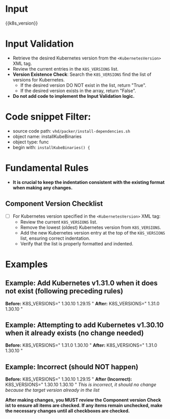 # Input 
<KubernetesVersion>{{k8s_version}}</KubernetesVersion>

# Input Validation
  - Retrieve the desired Kubernetes version from the `<KubernetesVersion>` XML tag.
  - Review the current entries in the `K8S_VERSIONS` list.
  - **Version Existence Check**: Search the `K8S_VERSIONS` find the list of versions for Kubernetes. 
    - If the desired version DO NOT exist in the list, return "True".
    - If the desired version exists in the array, return "False". 
  - **Do not add code to implement the Input Validation logic.**
  
# Code snippet Filter:
   - source code path: `vhd/packer/install-dependencies.sh`
   - object name: installKubeBinaries
   - object type: func
   - begin with: `installKubeBinaries() {`


# Fundamental Rules

- **It is crucial to keep the indentation consistent with the existing format when making any changes.**

## Component Version Checklist

- [ ] For Kubernetes version specified in the `<KubernetesVersion>` XML tag:
    - Review the current `K8S_VERSIONS` list.
    - Remove the lowest (oldest) Kubernetes version from `K8S_VERSIONS`.
    - Add the new Kubernetes version entry at the top of the `K8S_VERSIONS` list, ensuring correct indentation.
    - Verify that the list is properly formatted and indented.

# Examples
## **Example: Add Kubernetes v1.31.0 when it does not exist (following preceding rules)**

**Before:**
K8S_VERSIONS="
1.30.10
1.29.15
"
**After:**
K8S_VERSIONS="
1.31.0
1.30.10
"

## **Example: Attempting to add Kubernetes v1.30.10 when it already exists (no change needed)**

**Before:**
K8S_VERSIONS="
1.31.0
1.30.10
"
**After:**
K8S_VERSIONS="
1.31.0
1.30.10
"

## **Example: Incorrect (should NOT happen)**

**Before:**
K8S_VERSIONS="
1.30.10
1.29.15
"
**After (Incorrect):**
K8S_VERSIONS="
1.30.10
1.30.10
"
*This is incorrect, it should no change because the target version already in the list*



**After making changes, you MUST review the **Component version Check ist** to ensure all items are checked. If any items remain unchecked, make the necessary changes until all checkboxes are checked.**
